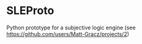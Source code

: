 # SLEProto
Python prototype for a subjective logic engine (see https://github.com/users/Matt-Gracz/projects/2)
